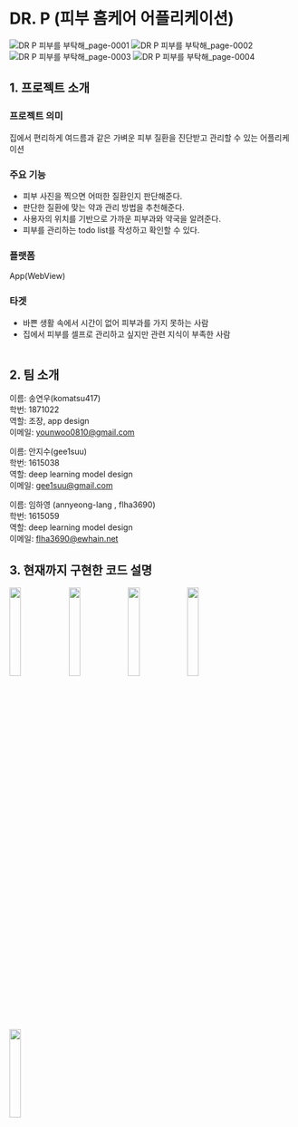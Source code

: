 # DR. P  (피부 홈케어 어플리케이션)
![_DR P_ 피부를 부탁해_page-0001](https://user-images.githubusercontent.com/80879666/144598115-6b187776-cc85-4fa1-8100-4a1170f3f19e.jpg)
![_DR P_ 피부를 부탁해_page-0002](https://user-images.githubusercontent.com/80879666/144598230-fc8c857b-9673-46c8-a7e3-155c9f731589.jpg)<br>
![_DR P_ 피부를 부탁해_page-0003](https://user-images.githubusercontent.com/80879666/144598235-10cf419e-36c5-4cc6-bd7f-4caaba263b4e.jpg)
![_DR P_ 피부를 부탁해_page-0004](https://user-images.githubusercontent.com/80879666/144598243-1ecc4db4-ae08-4208-9554-7e6ec1967718.jpg)

## 1. 프로젝트 소개
### 프로젝트 의미
집에서 편리하게 여드름과 같은 가벼운 피부 질환을 진단받고 관리할 수 있는 어플리케이션<br>
### 주요 기능
* 피부 사진을 찍으면 어떠한 질환인지 판단해준다.<br>
* 판단한 질환에 맞는 약과 관리 방법을 추천해준다.<br>
* 사용자의 위치를 기반으로 가까운 피부과와 약국을 알려준다.<br>
* 피부를 관리하는 todo list를 작성하고 확인할 수 있다.<br>
### 플랫폼
App(WebView)<br>
### 타겟<br>
* 바쁜 생활 속에서 시간이 없어 피부과를 가지 못하는 사람<br>
* 집에서 피부를 셀프로 관리하고 싶지만 관련 지식이 부족한 사람<br><br>
## 2. 팀 소개
이름: 송연우(komatsu417)<br>
학번: 1871022<br> 
역할: 조장, app design<br>
이메일: younwoo0810@gmail.com<br>

이름: 안지수(gee1suu)<br>
학번: 1615038<br>
역할:  deep learning model design<br>
이메일: gee1suu@gmail.com<br>

이름: 임하영 (annyeong-lang , flha3690)<br>
학번: 1615059<br>
역할: deep learning model design<br>
이메일: flha3690@ewhain.net<br>

 ## 3. 현재까지 구현한 코드 설명
<img src = "https://user-images.githubusercontent.com/80879666/144845933-430cc968-fe0c-401f-b15c-4ca65e1dc51a.png" width="20%" height="20%">
 <img src = "https://user-images.githubusercontent.com/80879666/144845942-41cdec78-0342-4246-bd62-fe497caf3858.png" width="20%" height="20%">
 <img src = "https://user-images.githubusercontent.com/80879666/144845950-64bfeade-0d39-4a8a-8ce7-9be71edafec1.png" width="20%" height="20%">
 <img src = "https://user-images.githubusercontent.com/80879666/144845961-b185cbc8-3557-4f93-9156-db6f83178346.png" width="20%" height="20%">
 <img src = "https://user-images.githubusercontent.com/80879666/144845970-36b60805-a6f1-4bf9-8a0e-963be2d52e88.png" width="20%" height="20%">


